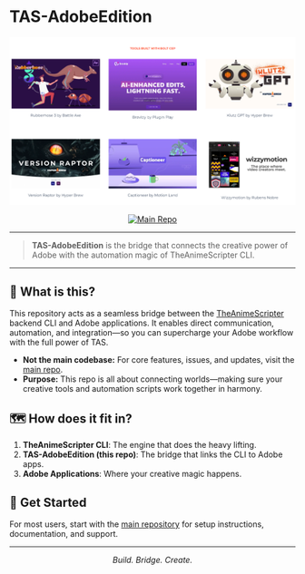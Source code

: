 # TAS-AdobeEdition

<p align="center">
  <img src="built-with-bolt-cep.png" alt="TAS-AdobeEdition Logo" width="800"/>
</p>

<p align="center">
  <a href="https://github.com/NevermindNilas/TheAnimeScripter"><img src="https://img.shields.io/badge/Main%20Repo-TheAnimeScripter-blue?style=for-the-badge" alt="Main Repo"/></a>
</p>

---

> **TAS-AdobeEdition** is the bridge that connects the creative power of Adobe with the automation magic of TheAnimeScripter CLI.

---

## 🌉 What is this?

This repository acts as a seamless bridge between the [TheAnimeScripter](https://github.com/NevermindNilas/TheAnimeScripter) backend CLI and Adobe applications. It enables direct communication, automation, and integration—so you can supercharge your Adobe workflow with the full power of TAS.

- **Not the main codebase:** For core features, issues, and updates, visit the [main repo](https://github.com/NevermindNilas/TheAnimeScripter).
- **Purpose:** This repo is all about connecting worlds—making sure your creative tools and automation scripts work together in harmony.

## 🗺️ How does it fit in?

1. **TheAnimeScripter CLI**: The engine that does the heavy lifting.
2. **TAS-AdobeEdition (this repo)**: The bridge that links the CLI to Adobe apps.
3. **Adobe Applications**: Where your creative magic happens.

## 🚀 Get Started

For most users, start with the [main repository](https://github.com/NevermindNilas/TheAnimeScripter) for setup instructions, documentation, and support.

---

<p align="center">
  <em>Build. Bridge. Create.</em>
</p>

